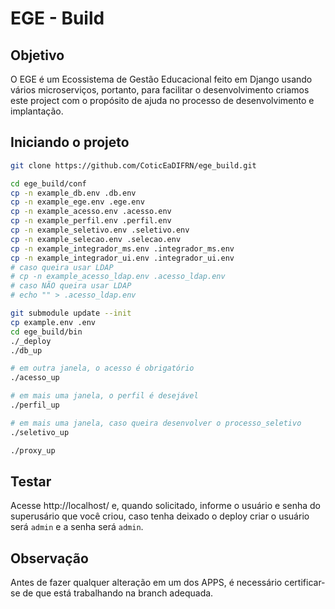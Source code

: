 # EGE - Build



## Objetivo

O EGE é um Ecossistema de Gestão Educacional feito em Django usando vários microserviços, portanto, para facilitar o desenvolvimento criamos este 
project com o propósito de ajuda no processo de desenvolvimento e implantação.


## Iniciando o projeto
```bash
git clone https://github.com/CoticEaDIFRN/ege_build.git

cd ege_build/conf
cp -n example_db.env .db.env
cp -n example_ege.env .ege.env
cp -n example_acesso.env .acesso.env
cp -n example_perfil.env .perfil.env
cp -n example_seletivo.env .seletivo.env
cp -n example_selecao.env .selecao.env
cp -n example_integrador_ms.env .integrador_ms.env
cp -n example_integrador_ui.env .integrador_ui.env
# caso queira usar LDAP
# cp -n example_acesso_ldap.env .acesso_ldap.env
# caso NÃO queira usar LDAP
# echo "" > .acesso_ldap.env

git submodule update --init
cp example.env .env
cd ege_build/bin
./_deploy
./db_up

# em outra janela, o acesso é obrigatório
./acesso_up

# em mais uma janela, o perfil é desejável
./perfil_up

# em mais uma janela, caso queira desenvolver o processo_seletivo
./seletivo_up

./proxy_up
``` 

## Testar

Acesse http://localhost/  e, quando solicitado, informe o usuário e senha do superusário que você criou, caso tenha deixado o deploy criar o usuário será ```admin``` e a senha será ```admin```.

## Observação

Antes de fazer qualquer alteração em um dos APPS, é necessário certificar-se de que está trabalhando na branch adequada.
